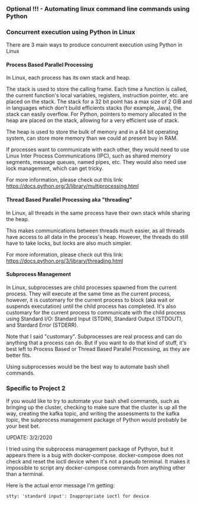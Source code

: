 ### Optional !!! - Automating linux command line commands using Python

### Concurrent execution using Python in Linux

There are 3 main ways to produce concurrent execution using Python in Linux

#### Process Based Parallel Processing

In Linux, each process has its own stack and heap.  

The stack is used to store the calling frame.  Each time a function is called, the current function's local variables, registers, instruction pointer, etc. are placed on the stack.  The stack for a 32 bit point has a max size of 2 GiB and in languages which don't build efficients stacks (for example, Java), the stack can easily overflow.  For Python, pointers to memory allocated in the heap are placed on the stack, allowing for a very efficient use of stack.

The heap is used to store the bulk of memory and in a 64 bit operating system, can store more memory than we could at present buy in RAM.  

If processes want to communicate with each other, they would need to use Linux Inter Process Communications (IPC), such as shared memory segments, message queues, named pipes, etc.  They would also need use lock management, which can get tricky.

For more information, please check out this link:
https://docs.python.org/3/library/multiprocessing.html

#### Thread Based Parallel Processing aka "threading"

In Linux, all threads in the same process have their own stack while sharing the heap.

This makes communications between threads much easier, as all threads have access to all data in the process's heap.  However, the threads do still have to take locks, but locks are also much simpler.

For more information, please check out this link:
https://docs.python.org/3/library/threading.html

#### Subprocess Management  

In Linux, subprocesses are child processes spawned from the current process.  They will execute at the same time as the current process, however, it is customary for the current process to block (aka wait or suspends executation) until the child process has completed.  It's also customary for the current process to communicate with the child process using Standard I/O: Standard Input (STDIN), Standard Output (STDOUT), and Stardard Error (STDERR).

Note that I said "customary".  Subprocesses are real process and can do anything that a process can do.  But if you want to do that kind of stuff, it's best left to Process Based or Thread Based Parallel Processing, as they are better fits.

Using subprocesses would be the best way to automate bash shell commands. 

### Specific to Project 2

If you would like to try to automate your bash shell commands, such as bringing up the cluster, checking to make sure that the cluster is up all the way, creating the kafka topic, and writing the assessments to the kafka topic, the subprocess management package of Python would probably be your best bet.

UPDATE: 3/2/2020

I tried using the subprocess management package of Pythyon, but it appears there is a bug with docker-compose.  docker-compose does not check and reset the ioctl device when it's not a pseudo terminal.  It makes it impossible to script any docker-compose commands from anything other than a terminal.

Here is the actual error message I'm getting:
```
stty: 'standard input': Inappropriate ioctl for device
```


